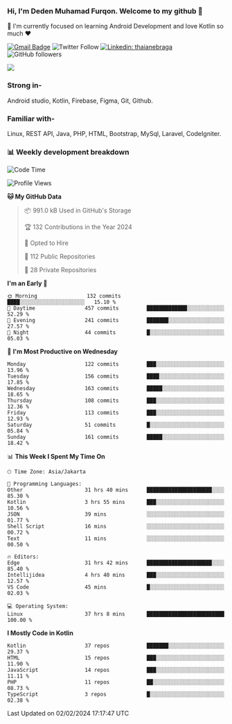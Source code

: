 ### Hi, I'm Deden Muhamad Furqon. Welcome to my github 👋

<!--
**furqoncreative/furqoncreative** is a ✨ _special_ ✨ repository because its `README.md` (this file) appears on your GitHub profile.

Here are some ideas to get you started:

- 🔭 I’m currently working on ...
- 👯 I’m looking to collaborate on ...
- 🤔 I’m looking for help with ...
- 💬 Ask me about ...
- 📫 How to reach me: ...
- 😄 Pronouns: ...
- ⚡ Fun fact: ...
-->

  🌱 I'm currently focused on learning Android Development and love Kotlin so much ❤ 

[![Gmail Badge](https://img.shields.io/badge/-furqoncreative24@gmail.com-c14438?style=flat-square&logo=Gmail&logoColor=white&link=mailto:furqoncreative24@gmail.com)](mailto:furqoncreative24@gmail.com)
![Twitter Follow](https://img.shields.io/twitter/follow/furqoncreative?label=Follow)
[![Linkedin: thaianebraga](https://img.shields.io/badge/-Deden_Muhamad_Furqon-blue?style=flat-square&logo=Linkedin&logoColor=white&link=https://www.linkedin.com/in/anmol-p-singh/)](https://www.linkedin.com/in/furqoncreative/)
![GitHub followers](https://img.shields.io/github/followers/furqoncreative?label=Follow&style=social)

<img src="https://github-readme-stats.sera5-dev.vercel.app/api?username=furqoncreative&hide=stars&show_icons=true&count_private=true&include_all_commits=true&title_color=#008080&icon_color=#008080&hide_border=true" width="">

### Strong in-

Android studio, Kotlin, Firebase, Figma, Git, Github.

### Familiar with-
Linux, REST API, Java, PHP, HTML, Bootstrap, MySql, Laravel, CodeIgniter.

### 📊 Weekly development breakdown

<!--START_SECTION:waka-->
![Code Time](http://img.shields.io/badge/Code%20Time-1%2C829%20hrs%2026%20mins-blue)

![Profile Views](http://img.shields.io/badge/Profile%20Views-2-blue)

**🐱 My GitHub Data** 

> 📦 991.0 kB Used in GitHub's Storage 
 > 
> 🏆 132 Contributions in the Year 2024
 > 
> 💼 Opted to Hire
 > 
> 📜 112 Public Repositories 
 > 
> 🔑 28 Private Repositories 
 > 
**I'm an Early 🐤** 

```text
🌞 Morning                132 commits         ████░░░░░░░░░░░░░░░░░░░░░   15.10 % 
🌆 Daytime                457 commits         █████████████░░░░░░░░░░░░   52.29 % 
🌃 Evening                241 commits         ███████░░░░░░░░░░░░░░░░░░   27.57 % 
🌙 Night                  44 commits          █░░░░░░░░░░░░░░░░░░░░░░░░   05.03 % 
```
📅 **I'm Most Productive on Wednesday** 

```text
Monday                   122 commits         ███░░░░░░░░░░░░░░░░░░░░░░   13.96 % 
Tuesday                  156 commits         ████░░░░░░░░░░░░░░░░░░░░░   17.85 % 
Wednesday                163 commits         █████░░░░░░░░░░░░░░░░░░░░   18.65 % 
Thursday                 108 commits         ███░░░░░░░░░░░░░░░░░░░░░░   12.36 % 
Friday                   113 commits         ███░░░░░░░░░░░░░░░░░░░░░░   12.93 % 
Saturday                 51 commits          █░░░░░░░░░░░░░░░░░░░░░░░░   05.84 % 
Sunday                   161 commits         █████░░░░░░░░░░░░░░░░░░░░   18.42 % 
```


📊 **This Week I Spent My Time On** 

```text
🕑︎ Time Zone: Asia/Jakarta

💬 Programming Languages: 
Other                    31 hrs 40 mins      █████████████████████░░░░   85.30 % 
Kotlin                   3 hrs 55 mins       ███░░░░░░░░░░░░░░░░░░░░░░   10.56 % 
JSON                     39 mins             ░░░░░░░░░░░░░░░░░░░░░░░░░   01.77 % 
Shell Script             16 mins             ░░░░░░░░░░░░░░░░░░░░░░░░░   00.72 % 
Text                     11 mins             ░░░░░░░░░░░░░░░░░░░░░░░░░   00.50 % 

🔥 Editors: 
Edge                     31 hrs 42 mins      █████████████████████░░░░   85.40 % 
Intellijidea             4 hrs 40 mins       ███░░░░░░░░░░░░░░░░░░░░░░   12.57 % 
VS Code                  45 mins             █░░░░░░░░░░░░░░░░░░░░░░░░   02.03 % 

💻 Operating System: 
Linux                    37 hrs 8 mins       █████████████████████████   100.00 % 
```

**I Mostly Code in Kotlin** 

```text
Kotlin                   37 repos            ███████░░░░░░░░░░░░░░░░░░   29.37 % 
HTML                     15 repos            ███░░░░░░░░░░░░░░░░░░░░░░   11.90 % 
JavaScript               14 repos            ███░░░░░░░░░░░░░░░░░░░░░░   11.11 % 
PHP                      11 repos            ██░░░░░░░░░░░░░░░░░░░░░░░   08.73 % 
TypeScript               3 repos             █░░░░░░░░░░░░░░░░░░░░░░░░   02.38 % 
```




 Last Updated on 02/02/2024 17:17:47 UTC
<!--END_SECTION:waka-->
